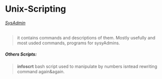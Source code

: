 # Unix-Scripting



###### [SysAdmin ](https://github.com/patrka54/Unix-Scripting-/blob/master/sysadmin.md)
>it contains commands and descriptions of them. Mostly usefully and most usded commands, programs for sysyAdmins.

##### Others Scripts:
>**infoscrt** bash script used to manipulate by numbers isntead rewriting command again&again.
